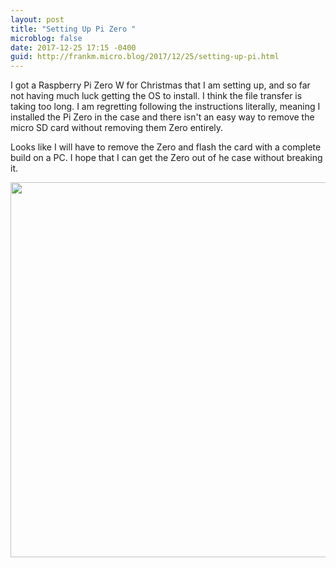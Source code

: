 ```yaml
---
layout: post
title: "Setting Up Pi Zero "
microblog: false
date: 2017-12-25 17:15 -0400
guid: http://frankm.micro.blog/2017/12/25/setting-up-pi.html
---
```

I got a Raspberry Pi Zero W for Christmas that I am setting up, and so far not having much luck getting the OS to install. I think the file transfer is taking too long. I am regretting following the instructions literally, meaning I installed the Pi Zero in the case and there isn't an easy way to remove the micro SD card without removing them Zero entirely. 

Looks like I will have to remove the Zero and flash the card with a complete build on a PC. I hope that  I can get the Zero out of he case without breaking it. 


<img src="http://frankmcpherson.blog/uploads/2017/8ce60d791a.jpg" width="600" height="600" />
